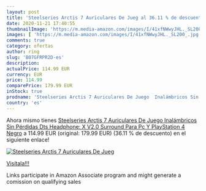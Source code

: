 ```yaml
---
layout: post
title: 'Steelseries Arctis 7 Auriculares De Jueg al 36.11 % de descuento'
date: 2020-11-21 17:40:55
thumbnailImage: 'https://m.media-amazon.com/images/I/41xfNWwyJHL._SL200_.jpg'
images: [ 'https://m.media-amazon.com/images/I/41xfNWwyJHL._SL200_.jpg' ]
comments: true
category: ofertas
author: ring
slug: 'B07GFRPR2D-es'
description:
actualPrice: 114.99 EUR
currency: EUR
price: 114.99
comparePrice: 179.99 EUR
inStock: true
prodname: 'Steelseries Arctis 7 Auriculares De Juego  Inalámbricos Sin Pérdidas  Dts Headphone: X V2.0 Surround Para Pc Y PlayStation 4  Negro'
country: 'es'
---
```


Ahora mismo tienes [Steelseries Arctis 7 Auriculares De Juego  Inalámbricos Sin Pérdidas  Dts Headphone: X V2.0 Surround Para Pc Y PlayStation 4  Negro](https://www.amazon.es/dp/B07GFRPR2D/?tag=tolees-21) a 114.99 EUR (original: 179.99 EUR) (36.11 %  de descuento) en el siguiente enlace!

[![Steelseries Arctis 7 Auriculares De Jueg](https://m.media-amazon.com/images/I/41xfNWwyJHL._SL200_.jpg)](https://www.amazon.es/dp/B07GFRPR2D/?tag=tolees-21)

[Visítala!!!](https://www.amazon.es/dp/B07GFRPR2D/?tag=tolees-21)

Links participate in Amazon Associate program and might generate a comission on qualifying sales
